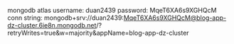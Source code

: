 mongodb atlas
username:
duan2439
password:
MqeT6XA6s9XGHQcM
conn string:
mongodb+srv://duan2439:MqeT6XA6s9XGHQcM@blog-app-dz-cluster.6ie8n.mongodb.net/?retryWrites=true&w=majority&appName=blog-app-dz-cluster
